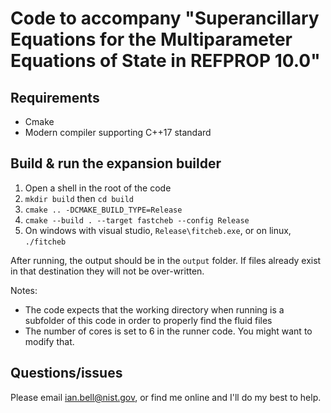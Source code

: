# Code to accompany "Superancillary Equations for the Multiparameter Equations of State in REFPROP 10.0"

## Requirements

* Cmake
* Modern compiler supporting C++17 standard

## Build & run the expansion builder

1. Open a shell in the root of the code
2. ``mkdir build`` then ``cd build``
3. ``cmake .. -DCMAKE_BUILD_TYPE=Release``
4. ``cmake --build . --target fastcheb --config Release``
5. On windows with visual studio, ``Release\fitcheb.exe``, or on linux, ``./fitcheb``

After running, the output should be in the ``output`` folder. If files already exist in that destination they will not be over-written.

Notes:

* The code expects that the working directory when running is a subfolder of this code in order to properly find the fluid files
* The number of cores is set to 6 in the runner code. You might want to modify that.

## Questions/issues

Please email ian.bell@nist.gov, or find me online and I'll do my best to help.